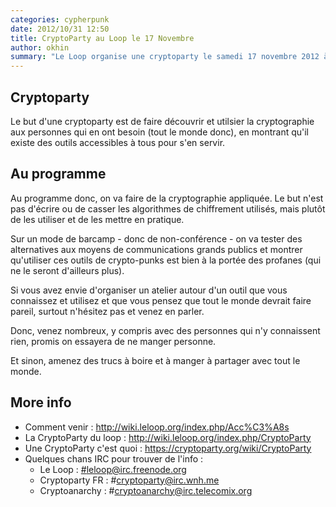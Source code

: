 ```yaml
---
categories: cypherpunk
date: 2012/10/31 12:50
title: CryptoParty au Loop le 17 Novembre
author: okhin
summary: "Le Loop organise une cryptoparty le samedi 17 novembre 2012 à 16h a la Gare XP."
---
```

## Cryptoparty
Le but d'une cryptoparty est de faire découvrir et utilsier la cryptographie aux
personnes qui en ont besoin (tout le monde donc), en montrant qu'il existe des outils
accessibles à tous pour s'en servir.

## Au programme
Au programme donc, on va faire de la cryptographie appliquée. Le but n'est pas 
d'écrire ou de casser les algorithmes de chiffrement utilisés, mais plutôt de les 
utiliser et de les mettre en pratique.

Sur un mode de barcamp - donc de non-conférence - on va tester des alternatives aux 
moyens de communications grands publics et montrer qu'utiliser ces outils de 
crypto-punks est bien à la portée des profanes (qui ne le seront d'ailleurs plus).

Si vous avez envie d'organiser un atelier autour d'un outil que vous connaissez et 
utilisez et que vous pensez que tout le monde devrait faire pareil, surtout n'hésitez
pas et venez en parler.

Donc, venez nombreux, y compris avec des personnes qui n'y connaissent rien, promis 
on essayera de ne manger personne.

Et sinon, amenez des trucs à boire et à manger à partager avec tout le monde.

## More info ##
- Comment venir : http://wiki.leloop.org/index.php/Acc%C3%A8s
- La CryptoParty du loop : http://wiki.leloop.org/index.php/CryptoParty
- Une CryptoParty c'est quoi : https://cryptoparty.org/wiki/CryptoParty
- Quelques chans IRC pour trouver de l'info :
  - Le Loop : [#leloop@irc.freenode.org](http://wiki.leloop.org/index.php/IRC)
  - Cryptoparty FR : #cryptoparty@irc.wnh.me
  - Cryptoanarchy : #cryptoanarchy@irc.telecomix.org
